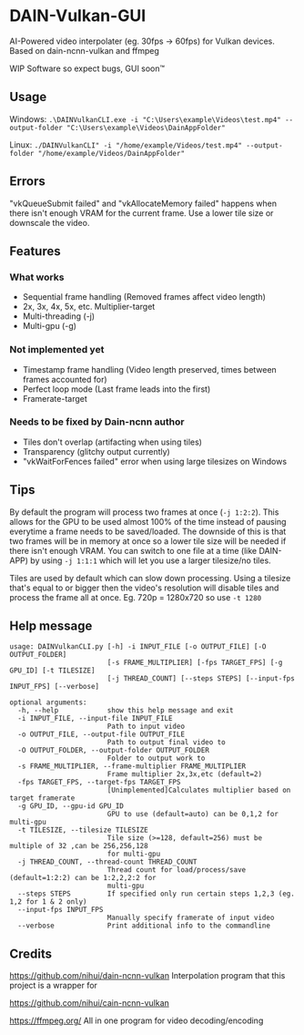 # DAIN-Vulkan-GUI
AI-Powered video interpolater (eg. 30fps -> 60fps) for Vulkan devices. Based on dain-ncnn-vulkan and ffmpeg

WIP Software so expect bugs, GUI soon™

## Usage
Windows: `.\DAINVulkanCLI.exe -i "C:\Users\example\Videos\test.mp4" --output-folder "C:\Users\example\Videos\DainAppFolder"`

Linux: `./DAINVulkanCLI" -i "/home/example/Videos/test.mp4" --output-folder "/home/example/Videos/DainAppFolder"`

## Errors
"vkQueueSubmit failed" and "vkAllocateMemory failed" happens when there isn't enough VRAM for the current frame. Use a lower tile size or downscale the video. 

## Features
### What works
* Sequential frame handling (Removed frames affect video length)
* 2x, 3x, 4x, 5x, etc. Multiplier-target
* Multi-threading (-j)
* Multi-gpu (-g)

### Not implemented yet
* Timestamp frame handling (Video length preserved, times between frames accounted for)
* Perfect loop mode (Last frame leads into the first)
* Framerate-target

### Needs to be fixed by Dain-ncnn author
* Tiles don't overlap (artifacting when using tiles)
* Transparency (glitchy output currently)
* "vkWaitForFences failed" error when using large tilesizes on Windows

## Tips
By default the program will process two frames at once (`-j 1:2:2`). This allows for the GPU to be used almost 100% of the time instead of pausing everytime a frame needs to be saved/loaded. The downside of this is that two frames will be in memory at once so a lower tile size will be needed if there isn't enough VRAM. You can switch to one file at a time (like DAIN-APP) by using `-j 1:1:1` which will let you use a larger tilesize/no tiles. 

Tiles are used by default which can slow down processing. Using a tilesize that's equal to or bigger then the video's resolution will disable tiles and process the frame all at once. Eg. 720p = 1280x720 so use `-t 1280`

## Help message
```
usage: DAINVulkanCLI.py [-h] -i INPUT_FILE [-o OUTPUT_FILE] [-O OUTPUT_FOLDER]
                        [-s FRAME_MULTIPLIER] [-fps TARGET_FPS] [-g GPU_ID] [-t TILESIZE]
                        [-j THREAD_COUNT] [--steps STEPS] [--input-fps INPUT_FPS] [--verbose]

optional arguments:
  -h, --help            show this help message and exit
  -i INPUT_FILE, --input-file INPUT_FILE
                        Path to input video
  -o OUTPUT_FILE, --output-file OUTPUT_FILE
                        Path to output final video to
  -O OUTPUT_FOLDER, --output-folder OUTPUT_FOLDER
                        Folder to output work to
  -s FRAME_MULTIPLIER, --frame-multiplier FRAME_MULTIPLIER
                        Frame multiplier 2x,3x,etc (default=2)
  -fps TARGET_FPS, --target-fps TARGET_FPS
                        [Unimplemented]Calculates multiplier based on target framerate
  -g GPU_ID, --gpu-id GPU_ID
                        GPU to use (default=auto) can be 0,1,2 for multi-gpu
  -t TILESIZE, --tilesize TILESIZE
                        Tile size (>=128, default=256) must be multiple of 32 ,can be 256,256,128
                        for multi-gpu
  -j THREAD_COUNT, --thread-count THREAD_COUNT
                        Thread count for load/process/save (default=1:2:2) can be 1:2,2,2:2 for
                        multi-gpu
  --steps STEPS         If specified only run certain steps 1,2,3 (eg. 1,2 for 1 & 2 only)
  --input-fps INPUT_FPS
                        Manually specify framerate of input video
  --verbose             Print additional info to the commandline
```

## Credits
https://github.com/nihui/dain-ncnn-vulkan Interpolation program that this project is a wrapper for

https://github.com/nihui/cain-ncnn-vulkan

https://ffmpeg.org/ All in one program for video decoding/encoding
